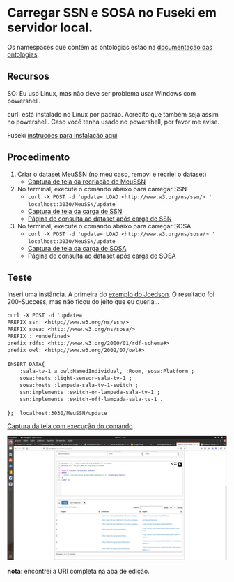 # Carregar SSN e SOSA no Fuseki em servidor local.

Os namespaces que contém as ontologias estão na [documentação das ontologias](https://www.w3.org/TR/vocab-ssn/).

## Recursos

SO: Eu uso Linux, mas não deve ser problema usar Windows com powershell.

curl: está instalado no Linux por padrão. Acredito que também seja assim no powershell. Caso você tenha usado no powershell, por favor me avise.

Fuseki [instruções para instalação aqui](https://github.com/santanajods/domotic-swot#rodando-fuseki-server)

## Procedimento

1. Criar o dataset MeuSSN (no meu caso, removi e recriei o dataset)
   - [Captura de tela da recriação de MeuSSN](Imagens/Captura%20de%20tela%20de%202021-02-05%2009-38-11.png)
2. No terminal, execute o comando abaixo para carregar SSN
   - `curl -X POST -d 'update= LOAD <http://www.w3.org/ns/ssn/> ' localhost:3030/MeuSSN/update`
   - [Captura de tela da carga de SSN](Imagens/Captura%20de%20tela%20de%202021-02-05%2009-39-16.png)
   - [Página de consulta ao dataset após carga de SSN](Imagens/Captura%20de%20tela%20de%202021-02-05%2009-40-27.png)
3. No terminal, execute o comando abaixo para carregar SOSA
   - `curl -X POST -d 'update= LOAD <http://www.w3.org/ns/sosa/> ' localhost:3030/MeuSSN/update`
   - [Captura de tela da carga de SOSA](Imagens/Captura%20de%20tela%20de%202021-02-05%2009-40-47.png)
   - [Página de consulta ao dataset após carga de SOSA](Imagens/Captura%20de%20tela%20de%202021-02-05%2009-41-10.png)

## Teste

Inseri uma instância. A primeira do [exemplo do Joedson](https://github.com/santanajods/domotic-swot#inser%C3%A7%C3%A3o-de-um-novo-dispositivo). O resultado foi 200-Success, mas não ficou do jeito que eu queria...

``` shell
curl -X POST -d 'update= 
PREFIX ssn: <http://www.w3.org/ns/ssn/>
PREFIX sosa: <http://www.w3.org/ns/sosa/>
PREFIX : <undefined>
prefix rdfs: <http://www.w3.org/2000/01/rdf-schema#>
prefix owl: <http://www.w3.org/2002/07/owl#>

INSERT DATA{
    :sala-tv-1 a owl:NamedIndividual, :Room, sosa:Platform ;
    sosa:hosts :light-sensor-sala-tv-1 ;
    sosa:hosts :lampada-sala-tv-1-switch ;
    ssn:implements :switch-on-lampada-sala-tv-1 ;
    ssn:implements :switch-off-lampada-sala-tv-1 .

};' localhost:3030/MeuSSN/update

```

[Captura da tela com execução do comando](Imagens/Captura%20de%20tela%20de%202021-02-05%2013-24-25.png)

![Captura da tela consultando na interface com usuário](/Imagens/Captura%20de%20tela%20de%202021-02-05%2013-38-55.png)

**nota**: encontrei a URI completa na aba de edição.

